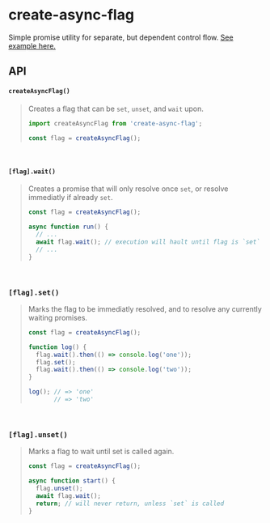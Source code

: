 # create-async-flag

Simple promise utility for separate, but dependent control flow. [See example here.](https://stackblitz.com/edit/create-async-flag)

## API

#### `createAsyncFlag()`

> Creates a flag that can be `set`, `unset`, and `wait` upon.
> ```js
> import createAsyncFlag from 'create-async-flag';
>  
> const flag = createAsyncFlag();
> ```
<br>

#### `[flag].wait()`

> Creates a promise that will only resolve once `set`, or resolve immediatly if already `set`. 
> ```js
> const flag = createAsyncFlag();
> 
> async function run() {
>   // ...
>   await flag.wait(); // execution will hault until flag is `set`
>   // ...
> }
> ```
<br>

### `[flag].set()`

> Marks the flag to be immediatly resolved, and to resolve any currently waiting promises.
> ```js
> const flag = createAsyncFlag();
> 
> function log() {
>   flag.wait().then(() => console.log('one'));
>   flag.set();
>   flag.wait().then(() => console.log('two'));
> }
> 
> log(); // => 'one'
>        // => 'two'
<br>

### `[flag].unset()`

> Marks a flag to wait until set is called again.
> ```js
> const flag = createAsyncFlag();
> 
> async function start() {
>   flag.unset();
>   await flag.wait();
>   return; // will never return, unless `set` is called
> }

